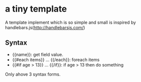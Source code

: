a tiny template
===============
A template implement which is so simple and small is inspired by handlebars.js(http://handlebarsjs.com/)

Syntax
------
-   {{name}}: get field value.
-   {{#each items}} ... {{/each}}: foreach items
-   {{#if age > 13}} ... {{/if}}: if age > 13 then do something
  
Only ahove 3 syntax forms.
